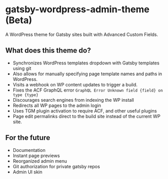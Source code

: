 # gatsby-wordpress-admin-theme (Beta)

A WordPress theme for Gatsby sites built with Advanced Custom Fields.

## What does this theme do?

- Synchronizes WordPress templates dropdown with Gatsby templates using git
- Also allows for manually specifying page template names and paths in WordPress.
- Visits a webhook on WP content updates to trigger a build.
- Fixes the ACF GraphQL error `GraphQL Error Unknown field {field} on type {type}`
- Discourages search engines from indexing the WP install
- Redirects all WP pages to the admin login
- Uses TGM plugin activation to require ACF, and other useful plugins
- Page edit permalinks direct to the build site instead of the current WP site.

## For the future

- Documentation
- Instant page previews
- Reorganized admin menu
- Git authorization for private gatsby repos
- Admin UI skin

